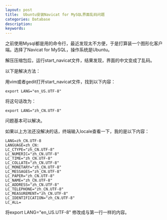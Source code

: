```yaml
---
layout: post
title:  Ubuntu安装Navicat for MySQL界面乱码问题
categories: Database
description: 
keywords: 
---
```



之前使用Mysql都是用的命令行，最近发现太不方便，于是打算装一个图形化客户端。选择了Navicat for MySQL，操作系统是Ubuntu。

解压压缩包后，运行start_navicat文件，结果发现，界面的中文变成了乱码。

以下是解决方法：

用vim或者gedit打开start_navicat文件，找到以下内容：

	export LANG="en_US.UTF-8" 

将这句话改为：

 	export LANG="zh_CN.UTF-8"

问题基本可以解决。

如果以上方法还没解决的话，终端输入locale查看一下，我的是以下内容：

	LANG=zh_CN.UTF-8
	LANGUAGE=zh_CN:
	LC_CTYPE="zh_CN.UTF-8"
	LC_NUMERIC="zh_CN.UTF-8"
	LC_TIME="zh_CN.UTF-8"
	LC_COLLATE="zh_CN.UTF-8"
	LC_MONETARY="zh_CN.UTF-8"
	LC_MESSAGES="zh_CN.UTF-8"
	LC_PAPER="zh_CN.UTF-8"
	LC_NAME="zh_CN.UTF-8"
	LC_ADDRESS="zh_CN.UTF-8"
	LC_TELEPHONE="zh_CN.UTF-8"
	LC_MEASUREMENT="zh_CN.UTF-8"
	LC_IDENTIFICATION="zh_CN.UTF-8"
	LC_ALL=

将export LANG="en_US.UTF-8" 修改成与第一行一样的内容。


